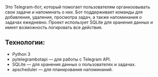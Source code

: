 Это Telegram-бот, который помогает пользователям организовывать свои задачи и напоминать о них. Бот поддерживает команды для добавления, удаления, просмотра задач, а также напоминания о задачах ежедневно. 
Проект использует SQLite для хранения данных и имеет возможность логировать все действия.
## Технологии:
- Python 3
- pytelegrambotapi — для работы с Telegram API.
- SQLite — для хранения данных о пользователях и задачах.
- apscheduler — для планирования напоминаний.
